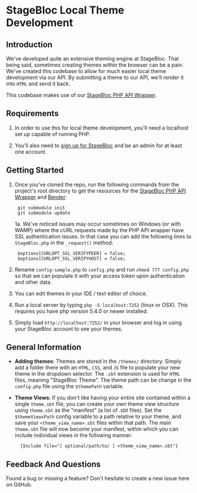 # StageBloc Local Theme Development

## Introduction

We've developed quite an extensive theming engine at StageBloc. That being said, sometimes creating themes within the browser can be a pain. We've created this codebase to allow for much easier local theme development via our API. By submitting a theme to our API, we'll render it into `HTML` and send it back.

This codebase makes use of our [StageBloc PHP API Wrapper](https://github.com/stagebloc/php-stagebloc-api).

## Requirements
1. In order to use this for local theme development, you'll need a localhost set up capable of running PHP.

2. You'll also need to [sign up for StageBloc](http://stagebloc.com/signup) and be an admin for at least one account.

## Getting Started

1. Once you've cloned the repo, run the following commands from the project's root directory to get the resources for the [StageBloc PHP API Wrapper](https://github.com/stagebloc/php-stagebloc-api) and [Bender](https://github.com/stagebloc/bender):

		git submodule init
		git submodule update

	1a. We've noticed issues may occur sometimes on Windows (or with WAMP) where the cURL requests made by the PHP API wrapper have SSL authentication issues. In that case you can add the following lines to `StageBloc.php` in the `_request()` method:
	
		$options[CURLOPT_SSL_VERIFYPEER] = false;
		$options[CURLOPT_SSL_VERIFYHOST] = false;
        	
2. Rename `config-sample.php` to `config.php` and run `chmod 777 config.php` so that we can populate it with your access token upon authentication and other data.

3. You can edit themes in your IDE / text editor of choice.
4. Run a local server by typing `php -S localhost:7252` (linux or OSX). This requires you have php version 5.4.0 or newer installed.
5. Simply load `http://localhost:7252/` in your browser and log in using your StageBloc account to see your themes.

## General Information
* **Adding themes**: Themes are stored in the `/themes/` directory. Simply add a folder there with an `HTML`, `CSS`, and `JS` file to populate your new theme in the dropdown selector. The `.sbt` extension is used for `HTML` files, meaning "StageBloc Theme". The theme path can be change in the `config.php` file using the `$themePath` variable.

* **Theme Views**: If you don't like having your entire site contained within a single `theme.sbt` file, you can create your own theme view structure using `theme.sbt` as the "manifest" (a list of .sbt files).  Set the `$themeViewsPath` config variable to a path relative to your theme, and save your `<theme_view_name>.sbt` files within that path.  The main `theme.sbt` file will now become your manifest, within which you can include individual views in the following manner:

		{Include file="[ optional/path/to/ ] <theme_view_name>.sbt"}

## Feedback And Questions

Found a bug or missing a feature? Don't hesitate to create a new issue here on GitHub.
